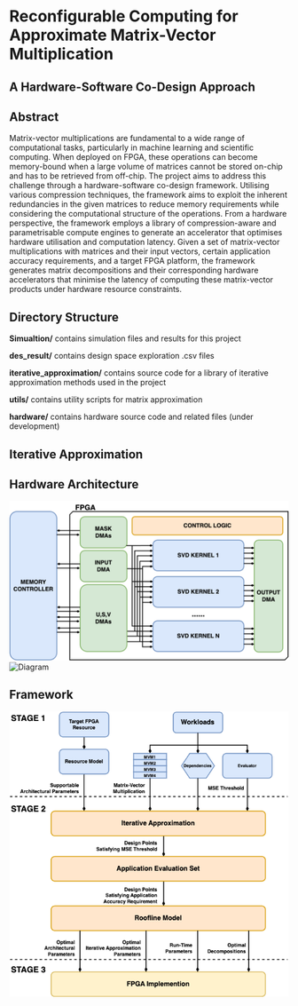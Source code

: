 # Reconfigurable Computing for Approximate Matrix-Vector Multiplication
## A Hardware-Software Co-Design Approach

## Abstract
Matrix-vector multiplications are fundamental to a wide range of computational tasks, particularly in machine learning and scientific computing. When deployed on FPGA, these operations can become memory-bound when a large volume of matrices cannot be stored on-chip and has to be retrieved from off-chip. The project aims to address this challenge through a hardware-software co-design framework. Utilising various compression techniques, the framework aims to exploit the inherent redundancies in the given matrices to reduce memory requirements while considering the computational structure of the operations. From a hardware perspective, the framework employs a library of compression-aware and parametrisable compute engines to generate an accelerator that optimises hardware utilisation and computation latency. Given a set of matrix-vector multiplications with matrices and their input vectors, certain application accuracy requirements, and a target FPGA platform, the framework generates matrix decompositions and their corresponding hardware accelerators that minimise the latency of computing these matrix-vector products under hardware resource constraints.

## Directory Structure
**Simualtion/** contains simulation files and results for this project

**des_result/** contains design space exploration .csv files

**iterative_approximation/** contains source code for a library of iterative approximation methods used in the project

**utils/** contains utility scripts for matrix approximation

**hardware/** contains hardware source code and related files (under development)

## Iterative Approximation

## Hardware Architecture
![Diagram](img/Architecture.png)
![Diagram](img/svd_kernel1.png)
## Framework
![Diagram](img/flowchart.png)

